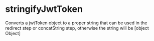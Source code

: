 # stringifyJwtToken

Converts a jwtToken object to a proper string that can be used in the redirect step or concatString step, otherwise the string will be [object Object]
